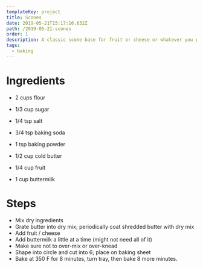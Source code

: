 ```yaml
---
templateKey: project
title: Scones
date: 2019-05-21T15:17:16.632Z
path: /2019-05-21-scones
order: 1
description: A classic scone base for fruit or cheese or whatever you please.
tags:
  - baking
---
```


# Ingredients

- 2 cups flour
- 1/3 cup sugar
- 1/4 tsp salt
- 3/4 tsp baking soda
- 1 tsp baking powder

- 1/2 cup cold butter
- 1/4 cup fruit
- 1 cup buttermilk

# Steps

- Mix dry ingredients
- Grate butter into dry mix; periodically coat shredded butter with dry mix
- Add fruit / cheese
- Add buttermilk a little at a time (might not need all of it)
- Make sure not to over-mix or over-knead
- Shape into circle and cut into 6; place on baking sheet
- Bake at 350 F for 8 minutes, turn tray, then bake 8 more minutes.
